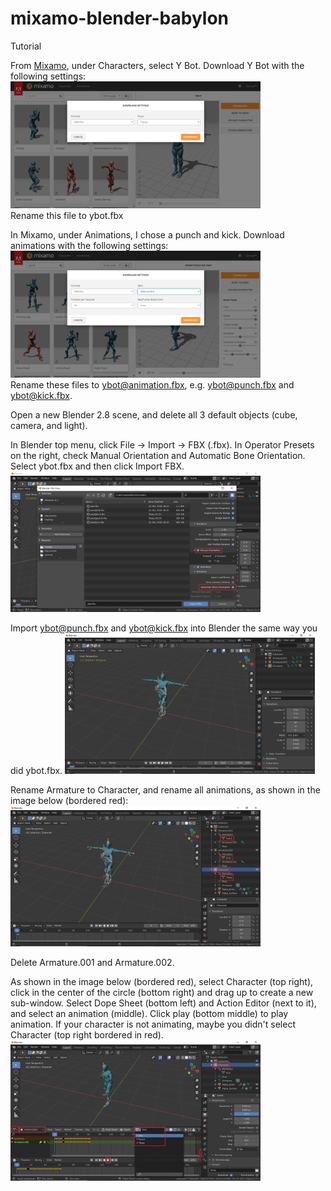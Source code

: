 # mixamo-blender-babylon
Tutorial

From [Mixamo](www.mixamo.com), under Characters, select Y Bot. Download Y Bot with the following settings:
<img src="/img/1.png" alt="alt text" width="400px">  
Rename this file to ybot.fbx

In Mixamo, under Animations, I chose a punch and kick. Download animations with the following settings:
<img src="/img/2.png" alt="alt text" width="400px">  
Rename these files to ybot@animation.fbx, e.g. ybot@punch.fbx and ybot@kick.fbx.

Open a new Blender 2.8 scene, and delete all 3 default objects (cube, camera, and light).

In Blender top menu, click File → Import → FBX (.fbx). In Operator Presets on the right, check Manual Orientation and Automatic Bone Orientation. Select ybot.fbx and then click Import FBX.
<img src="/img/3.png" alt="alt text" width="400px">  

Import ybot@punch.fbx and ybot@kick.fbx into Blender the same way you did ybot.fbx.
<img src="/img/4.png" alt="alt text" width="400px">  

Rename Armature to Character, and rename all animations, as shown in the image below (bordered red):
<img src="/img/5.png" alt="alt text" width="400px">  

Delete Armature.001 and Armature.002.

As shown in the image below (bordered red), select Character (top right), click in the center of the circle (bottom right) and drag up to create a new sub-window. Select Dope Sheet (bottom left) and Action Editor (next to it), and select an animation (middle). Click play (bottom middle) to play animation. If your character is not animating, maybe you didn't select Character (top right bordered in red).
<img src="/img/6.png" alt="alt text" width="400px">  
